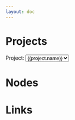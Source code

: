 ```yaml
---
layout: doc
---
```


# Projects

<div style="display:inline">Project: </div>
<div style="display:inline" class="projectSelect">
  <select v-model="data.name" @change="updateHarness()">
    <option v-for="project in data.projects">{{project.name}}</option>
  </select>
</div>

<Sankey :harness-data="data.harnessData" :name="data.name"/>

# Nodes

<NodeTable :nodes="data.nodes" />

# Links

<LinkTable :nodes="data.nodes" :links="data.links" />

<script setup>
import {reactive, onMounted, onUpdated} from "vue";
import Sankey from "../../components/Sankey.vue";
import NodeTable from "../../components/NodeTable.vue";
import LinkTable from "../../components/LinkTable.vue";
import axios from "axios";

const data = reactive({
  name: 'DEMO',
  harnessData: [],
  projects: [],
  links: [],
  nodes: [],
})

onMounted(async () => {
  // Get list of projects
  try {
    let projects = await getProjects();
    data.projects = projects;
  } catch (error) {
    console.error(`Could not retrieve projects`, error);
  }

  // Get harness data
  await updateHarness();
})

async function updateHarness() {
  try {
    let harness = await getHarness(data.name);
    data.harnessData = [createData(harness)];
  } catch (error) {
    console.error(`Could not retrieve harness data: `, error);
  }
}

async function getProjects() {
  const res = await axios.get(`http://localhost:3000/projects`);

  return res.data;
}

async function getHarness(name) {
  const res = await axios.get(`http://localhost:3000/harness?name=${name}`);

  return res.data;
}

function createData(resData) {
  data.links = resData.links;
  data.nodes = resData.nodes;

  var boilerplate = {
    type: "sankey",
    orientation: "h",
    node: {
      pad: 15,
      thickness: 30,
      line: {
        color: "black",
        width: 0.5,
      },
      label: [],
      color: [],
    },
    link: {
      source: [],
      target: [],
      value: [],
    },
  };

  if (typeof data.links !== "object" || typeof data.nodes !== "object") {
    console.error(`typeof links: ${typeof data.links}`);
    console.error(`typeof nodes: ${typeof data.nodes}`);
    throw new Error("Links or Nodes is not an object");
  }

  // Build nodes
  Object.entries(data.nodes).map((entry) => {
    let node = entry[1];
    boilerplate.node.label.push(node.label);
    boilerplate.node.color.push(node.color);
  });

  // Build links
  Object.entries(data.links).map((entry) => {
    let link = entry[1];
    boilerplate.link.source.push(link.sourceIndex);
    boilerplate.link.target.push(link.targetIndex);
    boilerplate.link.value.push(link.count);
  });

  // console.log(data);
  return boilerplate;
};
</script>

<style module>

</style>
